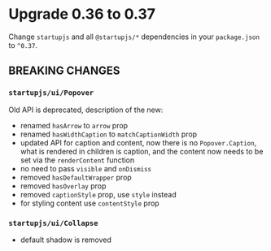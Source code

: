 # Upgrade 0.36 to 0.37

Change `startupjs` and all `@startupjs/*` dependencies in your `package.json` to `^0.37`.

## BREAKING CHANGES

### `startupjs/ui/Popover`

Old API is deprecated, description of the new:

- renamed `hasArrow` to `arrow` prop
- renamed `hasWidthCaption` to `matchCaptionWidth` prop
- updated API for caption and content, now there is no `Popover.Caption`, what is rendered in children is caption, and the content now needs to be set via the `renderContent` function
- no need to pass `visible` and `onDismiss`
- removed `hasDefaultWrapper` prop
- removed `hasOverlay` prop
- removed `captionStyle` prop, use `style` instead
- for styling content use `contentStyle` prop

### `startupjs/ui/Collapse`

- default shadow is removed
